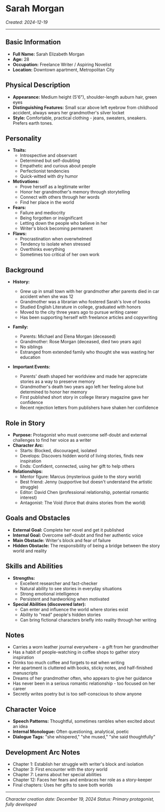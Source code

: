 # Sarah Morgan

*Created: 2024-12-19*

---

## Basic Information
- **Full Name:** Sarah Elizabeth Morgan
- **Age:** 28
- **Occupation:** Freelance Writer / Aspiring Novelist
- **Location:** Downtown apartment, Metropolitan City

## Physical Description
- **Appearance:** Medium height (5'6"), shoulder-length auburn hair, green eyes
- **Distinguishing Features:** Small scar above left eyebrow from childhood accident, always wears her grandmother's silver locket
- **Style:** Comfortable, practical clothing - jeans, sweaters, sneakers. Prefers earth tones.

## Personality
- **Traits:** 
  - Introspective and observant
  - Determined but self-doubting
  - Empathetic and curious about people
  - Perfectionist tendencies
  - Quick-witted with dry humor
- **Motivations:** 
  - Prove herself as a legitimate writer
  - Honor her grandmother's memory through storytelling
  - Connect with others through her words
  - Find her place in the world
- **Fears:** 
  - Failure and mediocrity
  - Being forgotten or insignificant
  - Letting down the people who believe in her
  - Writer's block becoming permanent
- **Flaws:** 
  - Procrastination when overwhelmed
  - Tendency to isolate when stressed
  - Overthinks everything
  - Sometimes too critical of her own work

## Background
- **History:** 
  - Grew up in small town with her grandmother after parents died in car accident when she was 12
  - Grandmother was a librarian who fostered Sarah's love of books
  - Studied English Literature in college, graduated with honors
  - Moved to the city three years ago to pursue writing career
  - Has been supporting herself with freelance articles and copywriting

- **Family:** 
  - Parents: Michael and Elena Morgan (deceased)
  - Grandmother: Rose Morgan (deceased, died two years ago)
  - No siblings
  - Estranged from extended family who thought she was wasting her education

- **Important Events:** 
  - Parents' death shaped her worldview and made her appreciate stories as a way to preserve memory
  - Grandmother's death two years ago left her feeling alone but determined to honor her memory
  - First published short story in college literary magazine gave her confidence
  - Recent rejection letters from publishers have shaken her confidence

## Role in Story
- **Purpose:** Protagonist who must overcome self-doubt and external challenges to find her voice as a writer
- **Character Arc:** 
  - Starts: Blocked, discouraged, isolated
  - Develops: Discovers hidden world of living stories, finds new inspiration
  - Ends: Confident, connected, using her gift to help others
- **Relationships:** 
  - Mentor figure: Marcus (mysterious guide to the story world)
  - Best friend: Jenny (supportive but doesn't understand the artistic struggle)
  - Editor: David Chen (professional relationship, potential romantic interest)
  - Antagonist: The Void (force that drains stories from the world)

## Goals and Obstacles
- **External Goal:** Complete her novel and get it published
- **Internal Goal:** Overcome self-doubt and find her authentic voice
- **Main Obstacle:** Writer's block and fear of failure
- **Hidden Obstacle:** The responsibility of being a bridge between the story world and reality

## Skills and Abilities
- **Strengths:** 
  - Excellent researcher and fact-checker
  - Natural ability to see stories in everyday situations
  - Strong emotional intelligence
  - Persistent and hardworking when motivated
- **Special Abilities (discovered later):** 
  - Can enter and influence the world where stories exist
  - Ability to "read" people's hidden stories
  - Can bring fictional characters briefly into reality through her writing

## Notes
- Carries a worn leather journal everywhere - a gift from her grandmother
- Has a habit of people-watching in coffee shops to gather story inspiration
- Drinks too much coffee and forgets to eat when writing
- Her apartment is cluttered with books, sticky notes, and half-finished manuscripts
- Dreams of her grandmother often, who appears to give her guidance
- Has never been in a serious romantic relationship - too focused on her career
- Secretly writes poetry but is too self-conscious to show anyone

## Character Voice
- **Speech Patterns:** Thoughtful, sometimes rambles when excited about an idea
- **Internal Monologue:** Often questioning, analytical, poetic
- **Dialogue Tags:** "she whispered," "she mused," "she said thoughtfully"

## Development Arc Notes
- Chapter 1: Establish her struggle with writer's block and isolation
- Chapter 3: First encounter with the story world
- Chapter 7: Learns about her special abilities
- Chapter 12: Faces her fears and embraces her role as a story-keeper
- Final chapters: Uses her gifts to save both worlds

---

*Character creation date: December 19, 2024*
*Status: Primary protagonist, fully developed*